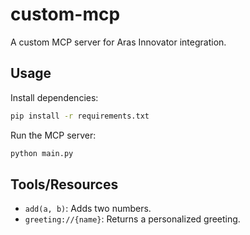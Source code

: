 # custom-mcp

A custom MCP server for Aras Innovator integration.

## Usage

Install dependencies:

```sh
pip install -r requirements.txt
```

Run the MCP server:

```sh
python main.py
```

## Tools/Resources
- `add(a, b)`: Adds two numbers.
- `greeting://{name}`: Returns a personalized greeting.
